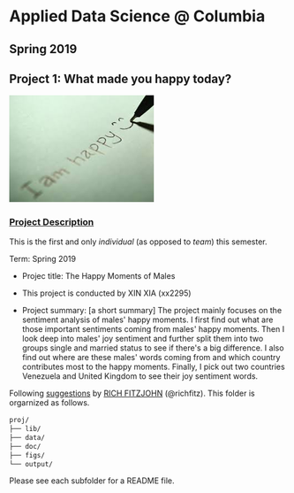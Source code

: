 # Applied Data Science @ Columbia
## Spring 2019
## Project 1: What made you happy today?

![image](figs/title.jpeg)

### [Project Description](doc/Proj1_desc.md)
This is the first and only *individual* (as opposed to *team*) this semester. 

Term: Spring 2019

+ Projec title: The Happy Moments of Males
+ This project is conducted by XIN XIA (xx2295)

+ Project summary: [a short summary] The project mainly focuses on the sentiment analysis of males' happy moments. I first find out what are those important sentiments coming from males' happy moments. Then I look deep into males' joy sentiment and further split them into two groups single and married status to see if there's a big difference. I also find out where are these males' words coming from and which country contributes most to the happy moments. Finally, I pick out two countries Venezuela and United Kingdom to see their joy sentiment words.

Following [suggestions](http://nicercode.github.io/blog/2013-04-05-projects/) by [RICH FITZJOHN](http://nicercode.github.io/about/#Team) (@richfitz). This folder is orgarnized as follows.

```
proj/
├── lib/
├── data/
├── doc/
├── figs/
└── output/
```

Please see each subfolder for a README file.
